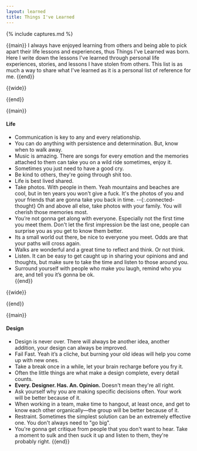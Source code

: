 ```yaml
---
layout: learned
title: Things I've Learned
---
```

{% include captures.md %}

{{main}}
I always have enjoyed learning from others and being able to pick apart their life lessons and experiences, thus Things I've Learned was born. Here I write down the lessons I've learned through personal life experiences, stories, and lessons I have stolen from others. This list is as much a way to share what I've learned as it is a personal list of reference for me.
{{end}}

{{wide}}

{{end}}

{{main}}
#### Life
-   Communication is key to any and every relationship.
-   You can do anything with persistence and determination. But, know when to walk away.
-   Music is amazing. There are songs for every emotion and the memories attached to them can take you on a wild ride sometimes, enjoy it.
-   Sometimes you just need to have a good cry.
-   Be kind to others, they're going through shit too.
-   Life is best lived shared.
-   Take photos. With people in them. Yeah mountains and beaches are cool, but in ten years you won't give a fuck. It's the photos of you and your friends that are gonna take you back in time. *--*{:.connected-thought} Oh and above all else, take photos with your family. You will cherish those memories most.
-   You’re not gonna get along with everyone. Especially not the first time you meet them. Don't let the first impression be the last one, people can surprise you as you get to know them better.
-   Its a small world out there, be nice to everyone you meet. Odds are that your paths will cross again.
-   Walks are wonderful and a great time to reflect and think. Or not think.
-   Listen. It can be easy to get caught up in sharing your opinions and and thoughts, but make sure to take the time and listen to those around you.
-   Surround yourself with people who make you laugh, remind who you are, and tell you it’s gonna be ok.  
{{end}}

{{wide}}

{{end}}

{{main}}
#### Design
-   Design is never over. There will always be another idea, another addition, your design can always be improved.
-   Fail Fast. Yeah it’s a cliche, but burning your old ideas will help you come up with new ones.
-   Take a break once in a while, let your brain recharge before you fry it.
-   Often the little things are what make a design complete, every detail counts.
-   **Every. Designer. Has. An. Opinion.** Doesn't mean they're all right.
-   Ask yourself why you are making specific decisions often. Your work will be better because of it.
-   When working in a team, make time to hangout, at least once, and get to know each other organically—the group will be better because of it.
-   Restraint. Sometimes the simplest solution can be an extremely effective one. You don't always need to "go big".
-   You're gonna get critique from people that you don't want to hear. Take a moment to sulk and then suck it up and listen to them, they're probably right.
{{end}}
